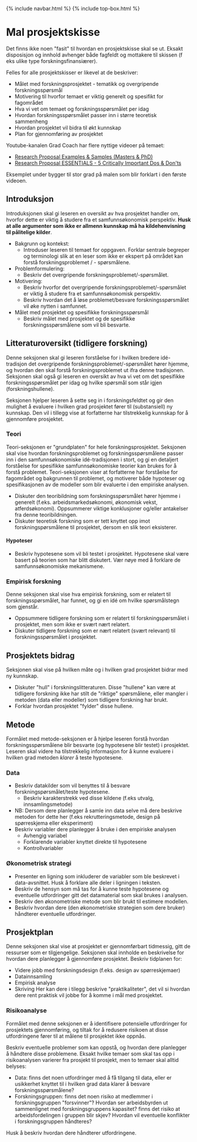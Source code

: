 {% include navbar.html %}  {% include top-box.html %}
# Mal prosjektskisse

Det finns ikke noen "fasit" til hvordan en prosjektskisse skal se ut. Eksakt disposisjon og innhold avhenger både fagfeldt og mottakere til skissen (f eks ulike type forskningsfinansiærer). 

Felles for alle prosjektskisser er likevel at de beskriver:

* Målet med forskningsprosjektet - tematikk og overgripende forskningsspørsmål
* Motivering til hvorfor temaet er viktig generelt og spesifikt for fagområdet
* Hva vi vet om temaet og forskningsspørsmålet per idag
* Hvordan forskningsspørsmålet passer inn i større teoretisk sammenheng
* Hvordan prosjektet vil bidra til økt kunnskap
* Plan for gjennomføring av prosjektet

Youtube-kanalen Grad Coach har flere nyttige videoer på temaet:
* [Research Proposal Examples & Samples (Masters & PhD)](https://www.youtube.com/watch?v=Hs5qVavUjwI)
* [Research Proposal ESSENTIALS - 5 Critically Important Dos & Don'ts](https://www.youtube.com/watch?v=Y9xeH7Bwo_E)

Eksemplet under bygger til stor grad på malen som blir forklart i den første videoen. 

## Introduksjon
Introduksjonen skal gi leseren en oversikt av hva prosjektet handler om, hvorfor dette er viktig å studere fra et samfunnsøkonomisk perspektiv. **Husk at alle argumenter som ikke er allmenn kunnskap må ha kildehenvisning til pålitelige kilder**. 

* Bakgrunn og kontekst:
  * Introduser leseren til temaet for oppgaven. Forklar sentrale begreper og terminologi slik at en leser som ikke er ekspert på området kan forstå forskningsproblemet / - spørsmålene.
* Problemformulering:
  * Beskriv det overgripende forskningsproblemet/-spørsmålet.   
* Motivering:
  * Beskriv hvorfor det overgripende forskningsproblemet/-spørsmålet er viktig å studere fra et samfunnsøkonomisk perspektiv.
  * Beskriv hvordan det å løse problemet/besvare forskningsspørsmålet vil øke nytten i samfunnet.
* Målet med prosjektet og spesifikke forskningsspørsmål
  * Beskriv målet med prosjektet og de spesifikke forskningsspørsmålene som vil bli besvarte.
     
## Litteraturoversikt (tidligere forskning)
Denne seksjonen skal gi leseren forståelse for i hvilken bredere idé-tradisjon det overgripende forskningsproblemet/-spørsmålet hører hjemme, og hvordan den skal forstå forskningsproblemet ut ifra denne tradisjonen. 
Seksjonen skal også gi leseren en oversikt av hva vi vet om det spesifikke forskningsspørsmålet per idag og hvilke spørsmål som står igjen (forskningshullene). 

Seksjonen hjelper leseren å sette seg in i forskningsfeldtet og gir den mulighet å evaluere i hvilken grad prosjektet fører til (substansiell) ny kunnskap. Den vil i tillegg vise at forfatterne har tilstrekkelig kunnskap for å gjennomføre prosjektet. 

### Teori
Teori-seksjonen er "grundplaten" for hele forskningsprosjektet. Seksjonen skal vise hvordan forskningsproblemet og forskningsspørsmålene passer inn i den samfunnsøkonomiske idé-tradisjonen i stort, og gi en detaljert forståelse for spesifikke samfunnsøkonomiske teorier kan brukes for å forstå problemet. Teori-seksjonen viser at forfatterne har forståelse for fagområdet og bakgrunnen til problemet, og motiverer både hypoteser og spesifikasjonen av de modeller som blir evaluerte i den empiriske analysen. 

* Diskuter den teoribildning som forskningsspørsmålet hører hjemme i generelt (f.eks. arbeidsmarkedsøkonomi, økonomisk vekst, atferdsøkonomi). Oppsummerer viktige konklusjoner og/eller antakelser fra denne teoribildningen.
* Diskuter teoretisk forskning som er tett knyttet opp imot forskningspørsmålene til prosjektet, dersom en slik teori eksisterer.

#### Hypoteser
* Beskriv hypotesene som vil bli testet i prosjektet. Hypotesene skal være basert på teorien som har blitt diskutert. Vær nøye med å forklare de samfunnsøkonomiske mekanismene.
   
### Empirisk forskning
Denne seksjonen skal vise hva empirisk forskning, som er relatert til forskningsspørsmålet, har funnet, og gi en idé om hvilke spørsmålstegn som gjenstår. 

* Oppsummere tidligere forskning som er relatert til forskningspørsmålet i prosjektet, men som ikke er svært nært relatert.
* Diskuter tidligere forskning som er nært relatert (svært relevant) til forskningsspørsmålet i prosjektet.

## Prosjektets bidrag
Seksjonen skal vise på hvilken måte og i hvilken grad prosjektet bidrar med ny kunnskap. 
* Diskuter "hull" i forskningslitteraturen. Disse "hullene" kan være at tidligere forskning ikke har stilt de "riktige" spørsmålene, eller mangler i metoden (data eller modeller) som tidligere forskning har brukt.
* Forklar hvordan prosjektet "fylder" disse hullene. 
  
## Metode
Formålet med metode-seksjonen er å hjelpe leseren forstå hvordan forskningsspørsmålene blir besvarte (og hypotesene blir testet) i prosjektet. Leseren skal videre ha tilstrekkelig informasjon for å kunne evaluere i hvilken grad metoden *klarer* å teste hypotesene. 
  
### Data
* Beskriv datakilder som vil benyttes til å besvare forskningspørsmålet/teste hypotesene.
    * Beskriv karakterstrekk ved disse kildene (f.eks utvalg, innsamlingsmetode)
* NB: Dersom dere planlegger å samle inn data selve må dere beskrive metoden for dette her (f.eks rekrutteringsmetode, design på spørreskjema eller eksperiment)
* Beskriv variabler dere planlegger å bruke i den empiriske analysen
   * Avhengig variabel
   * Forklarende variabler knyttet direkte til hypotesene
   * Kontrollvariabler 
  
### Økonometrisk strategi
* Presenter en ligning som inkluderer de variabler som ble beskrevet i data-avsnittet. Husk å forklare alle deler i ligningen i teksten. 
* Beskriv de hensyn som må tas for å kunne teste hypotesene og eventuelle utfordringer gitt det datamaterial som skal brukes i analysen.
* Beskriv den økonometriske metode som blir brukt til estimere modellen. 
* Beskriv hvordan dere (den økonometriske strategien som dere bruker) håndterer eventuelle utfordringer.

## Prosjektplan
Denne seksjonen skal vise at prosjektet er gjennomførbart tidmessig, gitt de ressurser som er tilgjengelige. Seksjonen skal innholde en beskrivelse for hvordan dere planlegger å gjennomføre prosjektet.
Beskriv tidplanen for:
* Videre jobb med forskningsdesign (f.eks. design av spørreskjemaer)
* Datainnsamling
* Empirisk analyse
* Skriving
Her kan dere i tilegg beskrive "praktikaliteter", det vil si hvordan dere rent praktisk vil jobbe for å komme i mål med prosjektet.
 
### Risikoanalyse
Formålet med denne seksjonen er å identifisere potensielle utfordringer for prosjektets gjennomføring, og tiltak for å redusere risikoen at disse utfordringene fører til at målene til prosjektet ikke oppnås.

Beskriv eventuelle problemer som kan oppstå, og hvordan dere planlegger å håndtere disse problemene. Eksakt hvilke temaer som skal tas opp i risikoanalysen varierer fra prosjekt til prosjekt, men to temaer skal alltid belyses:

* Data: finns det noen utfordringer med å få tilgang til data, eller er usikkerhet knyttet til i hvilken grad data klarer å besvare forskningsspørsmålene?
* Forskningsgruppen: finns det noen risiko at medlemmer i forskningsgruppen "forsvinner"? Hvordan ser arbeidsbyrden ut sammenlignet med forskningsgruppens kapasitet? finns det risiko at arbeidsfordelingen i gruppen blir skjev? Hvordan vil eventuelle konflikter i forskningsgruppen håndteres?

Husk å beskriv hvordan dere håndterer utfordringene. 
